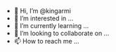 - 👋 Hi, I’m @kingarmi
- 👀 I’m interested in ...
- 🌱 I’m currently learning ...
- 💞️ I’m looking to collaborate on ...
- 📫 How to reach me ...

<!---
kingarmi/kingarmi is a ✨ special ✨ repository because its `README.md` (this file) appears on your GitHub profile.
You can click the Preview link to take a look at your changes.
--->
